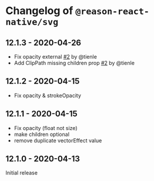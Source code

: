 # Changelog of `@reason-react-native/svg`

## 12.1.3 - 2020-04-26

- Fix opacity external [#2](https://github.com/reason-react-native/svg/pull/2)
  by @tienle
- Add ClipPath missing children prop
  [#2](https://github.com/reason-react-native/svg/pull/2) by @tienle

## 12.1.2 - 2020-04-15

- Fix opacity & strokeOpacity

## 12.1.1 - 2020-04-15

- Fix opacity (float not size)
- make children optional
- remove duplicate vectorEffect value

## 12.1.0 - 2020-04-13

Initial release
